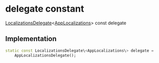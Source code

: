 


# delegate constant







[LocalizationsDelegate](https:api.flutter.dev/flutter/widgets/LocalizationsDelegate-class.html)&lt;[AppLocalizations](../../utils_app_localization/AppLocalizations-class.md)\> const delegate
  







## Implementation

```dart
static const LocalizationsDelegate\<AppLocalizations\> delegate =
    AppLocalizationsDelegate();
```







